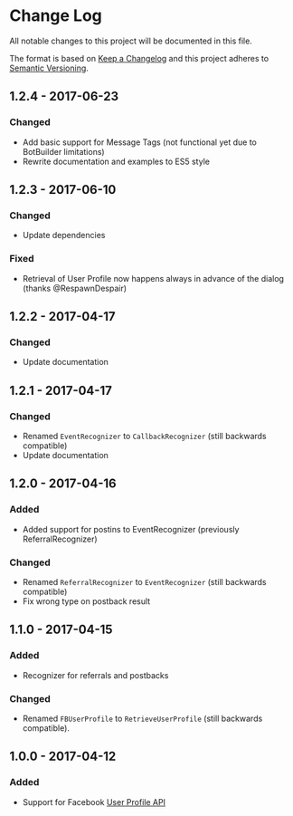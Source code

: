 # Change Log
All notable changes to this project will be documented in this file.

The format is based on [Keep a Changelog](http://keepachangelog.com/)
and this project adheres to [Semantic Versioning](http://semver.org/).

## 1.2.4 - 2017-06-23
### Changed
- Add basic support for Message Tags (not functional yet due to BotBuilder limitations)
- Rewrite documentation and examples to ES5 style

## 1.2.3 - 2017-06-10
### Changed
- Update dependencies

### Fixed
- Retrieval of User Profile now happens always in advance of the dialog (thanks @RespawnDespair)

## 1.2.2 - 2017-04-17
### Changed
- Update documentation 

## 1.2.1 - 2017-04-17
### Changed
- Renamed `EventRecognizer` to `CallbackRecognizer` (still backwards compatible)
- Update documentation

## 1.2.0 - 2017-04-16
### Added
- Added support for postins to EventRecognizer (previously ReferralRecognizer)

### Changed
- Renamed `ReferralRecognizer` to `EventRecognizer` (still backwards compatible)
- Fix wrong type on postback result

## 1.1.0 - 2017-04-15
### Added
- Recognizer for referrals and postbacks

### Changed
- Renamed `FBUserProfile` to `RetrieveUserProfile` (still backwards compatible).

## 1.0.0 - 2017-04-12
### Added
- Support for Facebook [User Profile API](https://developers.facebook.com/docs/messenger-platform/user-profile)
